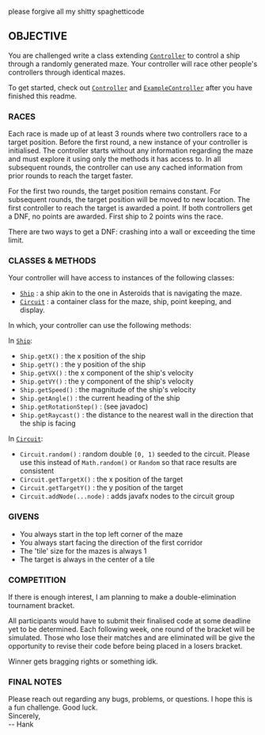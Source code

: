 please forgive all my shitty spaghetticode

## OBJECTIVE

You are challenged write a class extending [`Controller`](java/org/MazeRace/control/Controller.java)
to control a ship through a randomly generated maze. Your controller will
race other people's controllers through identical mazes.

To get started, check out [`Controller`](java/org/MazeRace/control/Controller.java) and 
[`ExampleController`](java/org/MazeRace/control/ExampleController.java) after you have 
finished this readme.

### RACES

Each race is made up of at least 3 rounds where two controllers race
to a target position. Before the first round, a new instance of your 
controller is initialised. The controller starts without any information 
regarding the maze and must explore it using only the methods it has 
access to. In all subsequent rounds, the controller can use any cached 
information from prior rounds to reach the target faster.

For the first two rounds, the target position remains constant. For 
subsequent rounds, the target position will be moved to new location.
The first controller to reach the target is awarded a point. If both 
controllers get a DNF, no points are awarded. First ship to 2 points 
wins the race. 

There are two ways to get a DNF: crashing into a wall or exceeding the
time limit.

### CLASSES & METHODS

Your controller will have access to instances of the following classes:
 
- [`Ship`](java/org/MazeRace/game/Ship.java) : a ship akin to the one in Asteroids that is navigating the maze.
- [`Circuit`](java/org/MazeRace/game/Circuit.java) : a container class for the maze, ship, point keeping, and display.

In which, your controller can use the following methods:

In [`Ship`](java/org/MazeRace/game/Ship.java):
 - `Ship.getX()` : the x position of the ship
 - `Ship.getY()` : the y position of the ship
 - `Ship.getVX()` : the x component of the ship's velocity
 - `Ship.getVY()` : the y component of the ship's velocity 
 - `Ship.getSpeed()` : the magnitude of the ship's velocity
 - `Ship.getAngle()` : the current heading of the ship
 - `Ship.getRotationStep()` : (see javadoc)
 - `Ship.getRaycast()` : the distance to the nearest wall in the direction that the ship is facing

In [`Circuit`](java/org/MazeRace/game/Ship.java):
 - `Circuit.random()` : random double `[0, 1)` seeded to the circuit. Please use this 
instead of `Math.random()` or `Random` so that race results are consistent
 - `Circuit.getTargetX()` : the x position of the target
 - `Circuit.getTargetY()` : the y position of the target
 - `Circuit.addNode(...node)` : adds javafx nodes to the circuit group

### GIVENS

 - You always start in the top left corner of the maze
 - You always start facing the direction of the first corridor
 - The 'tile' size for the mazes is always 1
 - The target is always in the center of a tile

### COMPETITION

If there is enough interest, I am planning to make a double-elimination 
tournament bracket.

All participants would have to submit their finalised code at some deadline yet to be determined.
Each following week, one round of the bracket will be simulated. Those who lose their matches and 
are eliminated will be give the opportunity to revise their code before being placed in a losers bracket.

Winner gets bragging rights or something idk.

### FINAL NOTES

Please reach out regarding any bugs, problems, or questions.
I hope this is a fun challenge. Good luck.<br/>
Sincerely,<br/>
-- Hank